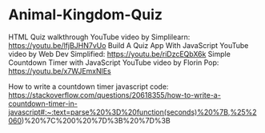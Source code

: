 # Animal-Kingdom-Quiz


HTML Quiz walkthrough YouTube video by Simplilearn: https://youtu.be/lfjBJHN7vUo
Build A Quiz App With JavaScript YouTube video by Web Dev Simplified: https://youtu.be/riDzcEQbX6k
Simple Countdown Timer with JavaScript YouTube video by Florin Pop: https://youtu.be/x7WJEmxNlEs

How to write a countdown timer javascript code: https://stackoverflow.com/questions/20618355/how-to-write-a-countdown-timer-in-javascript#:~:text=parse%20%3D%20function(seconds)%20%7B,%25%2060)%20%7C%200%20%7D%3B%20%7D%3B